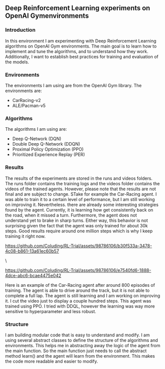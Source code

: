 ## Deep Reinforcement Learning experiments on OpenAI Gymenvironments

### Introduction
In this environment I am experimenting with Deep Reinforcement Learning algorithms on OpenAI Gym environments. The main goal is to learn how to implement and tune the algorithms, and to understand how they work. Additionally, I want to establish best practices for training and evaluation of the models.


### Environments
The environments I am using are from the OpenAI Gym library. The environments are:
- CarRacing-v2
- ALE/Pacman-v5


### Algorithms
The algorithms I am using are:
- Deep Q-Network (DQN)
- Double Deep Q-Network (DDQN)
- Proximal Policy Optimization (PPO)
- Prioritized Experience Replay (PER)


### Results
The results of the experiments are stored in the runs and videos folders. The runs folder contains the training logs and the videos folder contains the videos of the trained agents.
However, please note that the results are not final and are subject to change. STake for example the Car-Racing agent. I was able to train it to a certain level of performance, but I am still working on improving it. Nevertheless. there are already some interesting strategies found by the agent. Currently, it is learning how get consistently back on the road, when it missed a turn. Furthermore, the agent does not understand yet to brake in sharp turns. Either way, this behavior is not surprising given the fact that the agent was only trained for about 30k steps. Good results require around one million steps which is why I keep training it right now.

https://github.com/Coluding/RL-Trial/assets/98786106/b30f533a-3478-4c08-b861-13a61ec60b57

\\

https://github.com/Coluding/RL-Trial/assets/98786106/e7540fd6-1888-4dce-abc6-bcae4475e042


Here is an example of the Car-Racing agent after around 800 episodes of training. The agent is able to drive around the track, but it is not able to complete a full lap. The agent is still learning and I am working on improving it. I cut the video just to display a couple hundred steps. This agent was trained using PPO. I tried with DDQL, however the learning was way more sensitive to hyperparameter and less robust. 

### Structure
 I am building modular code that is easy to understand and modify. I am using several abstract classes to define the structure of the algorithms and environments. 
 This helps me in abstracting away the logic of the agent from the main function. So the main function just needs to call the abstract method learn()  and the agent will learn from the environment. This makes the code more readable and easier to modify.








